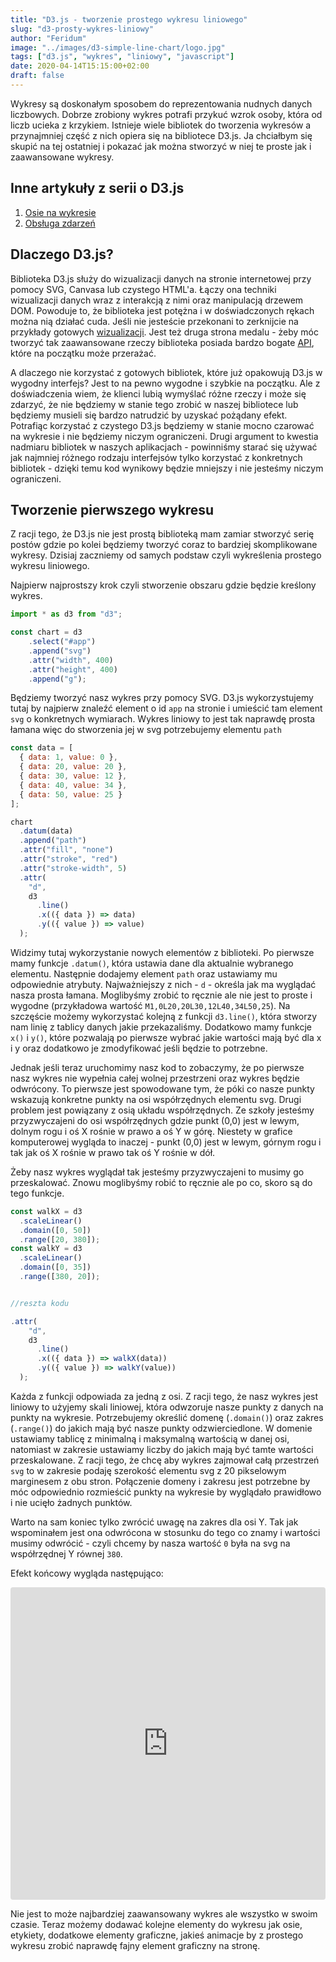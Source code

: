 ```yaml
---
title: "D3.js - tworzenie prostego wykresu liniowego"
slug: "d3-prosty-wykres-liniowy"
author: "Feridum"
image: "../images/d3-simple-line-chart/logo.jpg"
tags: ["d3.js", "wykres", "liniowy", "javascript"]
date: 2020-04-14T15:15:00+02:00
draft: false
---
```


Wykresy są doskonałym sposobem do reprezentowania nudnych danych liczbowych. Dobrze zrobiony wykres potrafi przykuć wzrok osoby, która od liczb ucieka z krzykiem. Istnieje wiele bibliotek do tworzenia wykresów a przynajmniej część z nich opiera się na bibliotece D3.js. Ja chciałbym się skupić na tej ostatniej i pokazać jak można stworzyć w niej te proste jak i zaawansowane wykresy.

<!--more-->

## Inne artykuły z serii o D3.js

1. [Osie na wykresie](/post/d3-osie-na-wykresie)
2. [Obsługa zdarzeń](/post/d3-obsluga-zdarzen)


## Dlaczego D3.js?

Biblioteka D3.js służy do wizualizacji danych na stronie internetowej przy pomocy SVG, Canvasa lub czystego HTML'a. Łączy ona techniki wizualizacji danych wraz z interakcją z nimi oraz manipulacją drzewem DOM. Powoduje to, że biblioteka jest potężna i w doświadczonych rękach można nią działać cuda. Jeśli nie jesteście przekonani to zerknijcie na przykłady gotowych [wizualizacji](https://observablehq.com/@d3/gallery). Jest też druga strona medalu - żeby móc tworzyć tak zaawansowane rzeczy biblioteka posiada bardzo bogate [API](https://github.com/d3/d3/blob/master/API.md), które na początku może przerażać.

A dlaczego nie korzystać z gotowych bibliotek, które już opakowują D3.js w wygodny interfejs? Jest to na pewno wygodne i szybkie na początku. Ale z doświadczenia wiem, że klienci lubią wymyślać różne rzeczy i może się zdarzyć, że nie będziemy w stanie tego zrobić w naszej bibliotece lub będziemy musieli się bardzo natrudzić by uzyskać pożądany efekt. Potrafiąc korzystać z czystego D3.js będziemy w stanie mocno czarować na wykresie i nie będziemy niczym ograniczeni. Drugi argument to kwestia nadmiaru bibliotek w naszych aplikacjach - powinniśmy starać się używać jak najmniej różnego rodzaju interfejsów tylko korzystać z konkretnych bibliotek - dzięki temu kod wynikowy będzie mniejszy i nie jesteśmy niczym ograniczeni.

## Tworzenie pierwszego wykresu

Z racji tego, że D3.js nie jest prostą biblioteką mam zamiar stworzyć serię postów gdzie po kolei będziemy tworzyć coraz to bardziej skomplikowane wykresy. Dzisiaj zaczniemy od samych podstaw czyli wykreślenia prostego wykresu liniowego.

Najpierw najprostszy krok czyli stworzenie obszaru gdzie będzie kreślony wykres.

```js
import * as d3 from "d3";

const chart = d3
	.select("#app")
	.append("svg")
	.attr("width", 400)
	.attr("height", 400)
	.append("g");
```

Będziemy tworzyć nasz wykres przy pomocy SVG. D3.js wykorzystujemy tutaj by najpierw znaleźć element o id `app` na stronie i umieścić tam element `svg` o konkretnych wymiarach. Wykres liniowy to jest tak naprawdę prosta łamana więc do stworzenia jej w svg potrzebujemy elementu `path`

```js
const data = [
  { data: 1, value: 0 },
  { data: 20, value: 20 },
  { data: 30, value: 12 },
  { data: 40, value: 34 },
  { data: 50, value: 25 }
];

chart
  .datum(data)
  .append("path")
  .attr("fill", "none")
  .attr("stroke", "red")
  .attr("stroke-width", 5)
  .attr(
    "d",
    d3
      .line()
      .x(({ data }) => data)
      .y(({ value }) => value)
  );
```

Widzimy tutaj wykorzystanie nowych elementów z biblioteki. Po pierwsze mamy funkcje `.datum()`, która ustawia dane dla aktualnie wybranego elementu. Następnie dodajemy element `path` oraz ustawiamy mu odpowiednie atrybuty.  Najważniejszy z nich - `d` - określa jak ma wyglądać nasza prosta łamana. Moglibyśmy zrobić to ręcznie ale nie jest to proste i wygodne (przykładowa wartość `M1,0L20,20L30,12L40,34L50,25`). Na szczęście możemy wykorzystać kolejną z funkcji `d3.line()`, która stworzy nam linię z tablicy danych jakie przekazaliśmy. Dodatkowo mamy funkcje `x()` i `y()`, które pozwalają po pierwsze wybrać jakie wartości mają być dla x i y oraz dodatkowo je zmodyfikować jeśli będzie to potrzebne. 

Jednak jeśli teraz uruchomimy nasz kod to zobaczymy, że po pierwsze nasz wykres nie wypełnia całej wolnej przestrzeni oraz wykres będzie odwrócony. To pierwsze jest spowodowane tym, że póki co nasze punkty wskazują konkretne punkty na osi współrzędnych elementu svg. Drugi problem jest powiązany z osią układu współrzędnych. Ze szkoły jesteśmy przyzwyczajeni do osi współrzędnych gdzie punkt (0,0) jest w lewym, dolnym rogu i oś X rośnie w prawo a oś Y w górę. Niestety w grafice komputerowej wygląda to inaczej - punkt (0,0) jest w lewym, górnym rogu i tak jak oś X rośnie w prawo tak oś Y rośnie w dół. 

Żeby nasz wykres wyglądał tak jesteśmy przyzwyczajeni to musimy go przeskalować. Znowu moglibyśmy robić to ręcznie ale po co, skoro są do tego funkcje.

```js
const walkX = d3
  .scaleLinear()
  .domain([0, 50])
  .range([20, 380]);
const walkY = d3
  .scaleLinear()
  .domain([0, 35])
  .range([380, 20]);


//reszta kodu

.attr(
    "d",
    d3
      .line()
      .x(({ data }) => walkX(data))
      .y(({ value }) => walkY(value))
  );
```

Każda z funkcji odpowiada za jedną z osi. Z racji tego, że nasz wykres jest liniowy to użyjemy skali liniowej, która odwzoruje nasze punkty z danych na punkty na wykresie. Potrzebujemy określić domenę (`.domain()`) oraz zakres (`.range()`) do jakich mają być nasze punkty odzwierciedlone. W domenie ustawiamy tablicę z minimalną i maksymalną wartością w danej osi, natomiast w zakresie ustawiamy liczby do jakich mają być tamte wartości przeskalowane. Z racji tego, że chcę aby wykres zajmował całą przestrzeń `svg` to w zakresie podaję szerokość elementu svg z 20 pikselowym marginesem z obu stron. Połączenie domeny i zakresu jest potrzebne by móc odpowiednio rozmieścić punkty na wykresie by wyglądało prawidłowo i nie ucięło żadnych punktów. 

Warto na sam koniec tylko zwrócić uwagę na zakres dla osi Y. Tak jak wspominałem jest ona odwrócona w stosunku do tego co znamy i wartości musimy odwrócić - czyli chcemy by nasza wartość `0` była na svg na współrzędnej Y równej `380`.

Efekt końcowy wygląda następująco: 

<iframe
     src="https://codesandbox.io/embed/d3-simple-line-chart-gkops?fontsize=14&hidenavigation=1&theme=dark"
     style="width:100%; height:500px; border:0; border-radius: 4px; overflow:hidden;"
     title="d3-simple-line-chart"
     allow="geolocation; microphone; camera; midi; vr; accelerometer; gyroscope; payment; ambient-light-sensor; encrypted-media; usb"
     sandbox="allow-modals allow-forms allow-popups allow-scripts allow-same-origin"
   ></iframe>

Nie jest to może najbardziej zaawansowany wykres ale wszystko w swoim czasie. Teraz możemy dodawać kolejne elementy do wykresu jak osie, etykiety, dodatkowe elementy graficzne, jakieś animacje by z prostego wykresu zrobić naprawdę fajny element graficzny na stronę.

